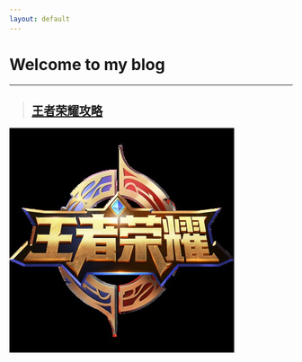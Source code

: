 ```yaml
---
layout: default
---
```


# Welcome to my blog
----


> ## [王者荣耀攻略](Glory_of_the_king/attack_strategy "看完你就王者啦")

![Alt text](Glory_of_the_king/images/king.jpg "王者荣耀")



